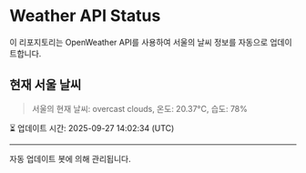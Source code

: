 
# Weather API Status

이 리포지토리는 OpenWeather API를 사용하여 서울의 날씨 정보를 자동으로 업데이트합니다.

## 현재 서울 날씨
> 서울의 현재 날씨: overcast clouds, 온도: 20.37°C, 습도: 78%

⏳ 업데이트 시간: 2025-09-27 14:02:34 (UTC)

---
자동 업데이트 봇에 의해 관리됩니다.
